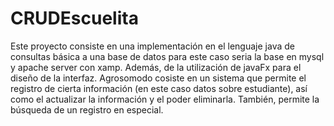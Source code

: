 # CRUDEscuelita
Este proyecto consiste en una implementación en el lenguaje java  de consultas básica a una base de datos  para este caso seria la base en mysql y apache server con xamp. Además, de la utilización de javaFx para el diseño de la interfaz. Agrosomodo cosiste en un sistema que permite el registro de cierta información (en este caso datos sobre estudiante), así como el actualizar la información y el poder eliminarla. También, permite la búsqueda de un registro en especial. 
